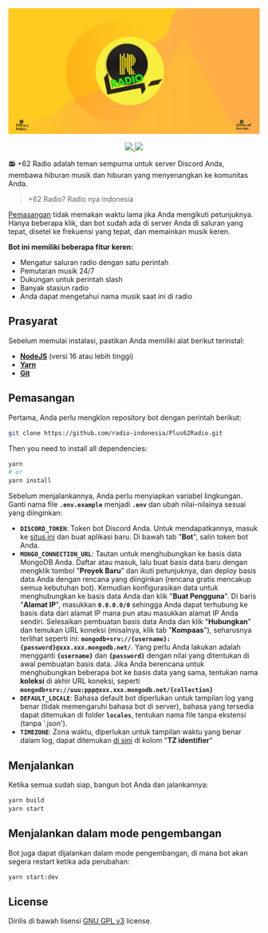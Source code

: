 <div style="text-align:center"> 
    <img src="assets/og-62radio.png" />
</div>

<p align="center" >
    <a href="https://discord.com/oauth2/authorize?client_id=1090120136167538748&permissions=551940254784&redirect_uri=https%3A%2F%2F62radio.is-a.fun%2Fthankyou&response_type=code&scope=guilds.join%20bot%20applications.commands">
        <img src="https://img.shields.io/badge/Undang-Discord-7289da?style=flat&logo=discord&logoColor=white"/>
    </a>
    <a href="https://discord.gg/WFfjrQxnfH">
        <img src="https://img.shields.io/badge/Dukungan-Discord-7289da?style=flat&logo=discord&logoColor=white" />
    </a>
</p>

📻 +62 Radio adalah teman sempurna untuk server Discord Anda, membawa hiburan musik dan hiburan yang menyenangkan ke komunitas Anda.

> +62 Radio? Radio nya indonesia

[Pemasangan](#pemasangan) tidak memakan waktu lama jika Anda mengikuti petunjuknya. Hanya beberapa klik, dan bot sudah ada di server Anda di saluran yang tepat, disetel ke frekuensi yang tepat, dan memainkan musik keren.

**Bot ini memiliki beberapa fitur keren:**

-  Mengatur saluran radio dengan satu perintah
-  Pemutaran musik 24/7
-  Dukungan untuk perintah slash
-  Banyak stasiun radio
-  Anda dapat mengetahui nama musik saat ini di radio

## Prasyarat

Sebelum memulai instalasi, pastikan Anda memiliki alat berikut terinstal:

-  **[NodeJS](https://nodejs.org/)** (versi 16 atau lebih tinggi)
-  **[Yarn](https://yarnpkg.com/)**
-  **[Git](https://git-scm.com/)**

## Pemasangan

Pertama, Anda perlu mengklon repository bot dengan perintah berikut:

```bash
git clone https://github.com/radio-indonesia/Plus62Radio.git
```

Then you need to install all dependencies:

```bash
yarn
# or
yarn install
```

Sebelum menjalankannya, Anda perlu menyiapkan variabel lingkungan. Ganti nama file **`.env.example`** menjadi **`.env`** dan ubah nilai-nilainya sesuai yang diinginkan:

-  **`DISCORD_TOKEN`**: Token bot Discord Anda. Untuk mendapatkannya, masuk ke [situs ini](https://discord.com/developers/applications) dan buat aplikasi baru. Di bawah tab "**Bot**", salin token bot Anda.
-  **`MONGO_CONNECTION_URL`**: Tautan untuk menghubungkan ke basis data MongoDB Anda. Daftar atau masuk, lalu buat basis data baru dengan mengklik tombol "**Proyek Baru**" dan ikuti petunjuknya, dan deploy basis data Anda dengan rencana yang diinginkan (rencana gratis mencakup semua kebutuhan bot). Kemudian konfigurasikan data untuk menghubungkan ke basis data Anda dan klik "**Buat Pengguna**". Di baris "**Alamat IP**", masukkan **`0.0.0.0/0`** sehingga Anda dapat terhubung ke basis data dari alamat IP mana pun atau masukkan alamat IP Anda sendiri. Selesaikan pembuatan basis data Anda dan klik "**Hubungkan**" dan temukan URL koneksi (misalnya, klik tab "**Kompaas**"), seharusnya terlihat seperti ini: **`mongodb+srv://{username}:{password}@xxx.xxx.mongodb.net/`**. Yang perlu Anda lakukan adalah mengganti **`{username}`** dan **`{password}`** dengan nilai yang ditentukan di awal pembuatan basis data. Jika Anda berencana untuk menghubungkan beberapa bot ke basis data yang sama, tentukan nama **koleksi** di akhir URL koneksi, seperti **`mongodb+srv://uuu:ppp@xxx.xxx.mongodb.net/{collection}`**
-  **`DEFAULT_LOCALE`**: Bahasa default bot diperlukan untuk tampilan log yang benar (tidak memengaruhi bahasa bot di server), bahasa yang tersedia dapat ditemukan di folder **`locales`**, tentukan nama file tanpa ekstensi (tanpa '.json').
-  **`TIMEZONE`**: Zona waktu, diperlukan untuk tampilan waktu yang benar dalam log, dapat ditemukan [di sini](https://en.wikipedia.org/wiki/List_of_tz_database_time_zones) di kolom "**TZ identifier**"

## Menjalankan

Ketika semua sudah siap, bangun bot Anda dan jalankannya:

```bash
yarn build
yarn start
```

## Menjalankan dalam mode pengembangan

Bot juga dapat dijalankan dalam mode pengembangan, di mana bot akan segera restart ketika ada perubahan:

```bash
yarn start:dev
```

## License

Dirilis di bawah lisensi [GNU GPL v3](https://www.gnu.org/licenses/gpl-3.0.en.html) license.
